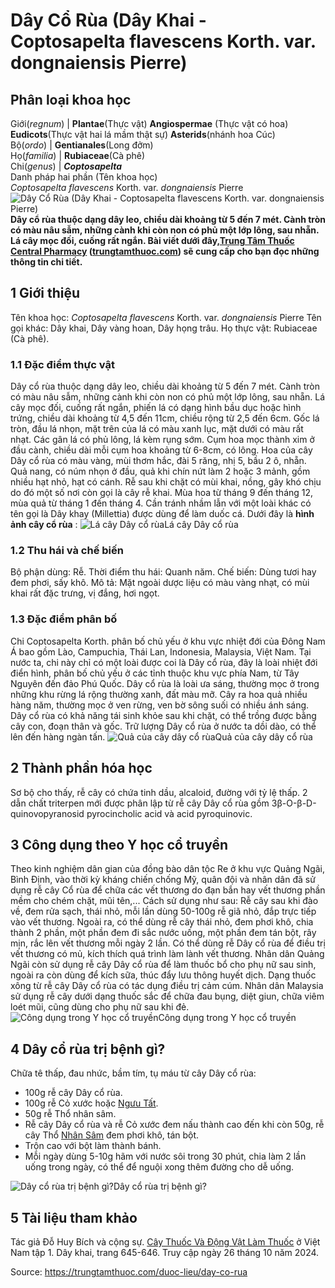 # Dây Cổ Rùa (Dây Khai - Coptosapelta flavescens Korth. var. dongnaiensis Pierre)

Phân loại khoa học  
---  
Giới(_regnum_) |  **Plantae**(Thực vật) **Angiospermae** (Thực vật có hoa) **Eudicots**(Thực vật hai lá mầm thật sự) **Asterids**(nhánh hoa Cúc)  
Bộ(_ordo_) | **Gentianales**(Long đởm)  
Họ(_familia_) | **Rubiaceae**(Cà phê)  
Chi(_genus_) | **_Coptosapelta_**  
Danh pháp hai phần (Tên khoa học)  
_Coptosapelta flavescens_ Korth. var. _dongnaiensis_ Pierre  
![Dây Cổ Rùa \(Dây Khai - Coptosapelta flavescens Korth. var. dongnaiensis Pierre\)](https://trungtamthuoc.com/images/others/day-co-rua-2331.jpg)
**Dây cổ rùa thuộc dạng dây leo, chiều dài khoảng từ 5 đến 7 mét. Cành tròn có màu nâu sẫm, những cành khi còn non có phủ một lớp lông, sau nhẵn. Lá cây mọc đối, cuống rất ngắn. Bài viết dưới đây,[Trung Tâm Thuốc Central Pharmacy](https://trungtamthuoc.com/ "Trung Tâm Thuốc Central Pharmacy") ([trungtamthuoc.com](https://trungtamthuoc.com/ "trungtamthuoc.com")) sẽ cung cấp cho bạn đọc những thông tin chi tiết.**
##  1 Giới thiệu
Tên khoa học: _Coptosapelta flavescens_ Korth. var. _dongnaiensis_ Pierre
Tên gọi khác: Dây khai, Dây vàng hoan, Dây họng trâu.
Họ thực vật: Rubiaceae (Cà phê).
### 1.1 Đặc điểm thực vật
Dây cổ rùa thuộc dạng dây leo, chiều dài khoảng từ 5 đến 7 mét. Cành tròn có màu nâu sẫm, những cành khi còn non có phủ một lớp lông, sau nhẵn.
Lá cây mọc đối, cuống rất ngắn, phiến lá có dạng hình bầu dục hoặc hình trứng, chiều dài khoảng từ 4,5 đến 11cm, chiều rộng từ 2,5 đến 6cm. Gốc lá tròn, đầu lá nhọn, mặt trên của lá có màu xanh lục, mặt dưới có màu rất nhạt. Các gân lá có phủ lông, lá kèm rụng sớm.
Cụm hoa mọc thành xim ở đầu cành, chiều dài mỗi cụm hoa khoảng từ 6-8cm, có lông. Hoa của cây Dây cổ rùa có màu vàng, mùi thơm hắc, đài 5 răng, nhị 5, bầu 2 ô, nhẵn.
Quả nang, có núm nhọn ở đầu, quả khi chín nứt làm 2 hoặc 3 mảnh, gồm nhiều hạt nhỏ, hạt có cánh.
Rễ sau khi chặt có mùi khai, nồng, gây khó chịu do đó một số nơi còn gọi là cây rễ khai.
Mùa hoa từ tháng 9 đến tháng 12, mùa quả từ tháng 1 đến tháng 4.
Cần tránh nhầm lẫn với một loài khác có tên gọi là Dây khay (Millettia) được dùng để làm duốc cá.
Dưới đây là **hình ảnh cây cổ rùa** :
![Lá cây Dây cổ rùa](https://trungtamthuoc.com/images/item/day-co-rua-0.jpg)Lá cây Dây cổ rùa
### 1.2 Thu hái và chế biến
Bộ phận dùng: Rễ.
Thời điểm thu hái: Quanh năm.
Chế biến: Dùng tươi hay đem phơi, sấy khô.
Mô tả: Mặt ngoài dược liệu có màu vàng nhạt, có mùi khai rất đặc trưng, vị đắng, hơi ngọt.
### 1.3 Đặc điểm phân bố
Chi Coptosapelta Korth. phân bố chủ yếu ở khu vực nhiệt đới của Đông Nam Á bao gồm Lào, Campuchia, Thái Lan, Indonesia, Malaysia, Việt Nam.
Tại nước ta, chi này chỉ có một loài được coi là Dây cổ rùa, đây là loài nhiệt đới điển hình, phân bố chủ yếu ở các tỉnh thuộc khu vực phía Nam, từ Tây Nguyên đến đảo Phú Quốc.
Dây cổ rùa là loài ưa sáng, thường mọc ở trong những khu rừng lá rộng thường xanh, đất màu mỡ. Cây ra hoa quả nhiều hàng năm, thường mọc ở ven rừng, ven bờ sông suối có nhiều ánh sáng. Dây cổ rùa có khả năng tái sinh khỏe sau khi chặt, có thể trồng được bằng cây con, đoạn thân và gốc.
Trữ lượng Dây cổ rùa ở nước ta dồi dào, có thể lên đến hàng ngàn tấn.
![Quả của cây dây cổ rùa](https://trungtamthuoc.com/images/item/day-co-rua-1.jpg)Quả của cây dây cổ rùa
##  2 Thành phần hóa học
Sơ bộ cho thấy, rễ cây có chứa tinh dầu, alcaloid, đường với tỷ lệ thấp.
2 dẫn chất triterpen mới được phân lập từ rễ cây Dây cổ rùa gồm 3β-O-β-D-quinovopyranosid pyrocincholic acid và acid pyroquinovic.
##  3 Công dụng theo Y học cổ truyền
Theo kinh nghiệm dân gian của đồng bào dân tộc Re ở khu vực Quảng Ngãi, Bình Định, vào thời kỳ kháng chiến chống Mỹ, quân đội và nhân dân đã sử dụng rễ cây Cổ rùa để chữa các vết thương do đạn bắn hay vết thương phần mềm cho chém chặt, mũi tên,...
Cách sử dụng như sau: Rễ cây sau khi đào về, đem rửa sạch, thái nhỏ, mỗi lần dùng 50-100g rễ giã nhỏ, đắp trực tiếp vào vết thương. Ngoài ra, có thể dùng rễ cây thái nhỏ, đem phơi khô, chia thành 2 phần, một phần đem đi sắc nước uống, một phần đem tán bột, rây mịn, rắc lên vết thương mỗi ngày 2 lần.
Có thể dùng rễ Dây cổ rùa để điều trị vết thương có mủ, kích thích quá trình làm lành vết thương.
Nhân dân Quảng Ngãi còn sử dụng rễ cây Dây cổ rùa để làm thuốc bổ cho phụ nữ sau sinh, ngoài ra còn dùng để kích sữa, thúc đẩy lưu thông huyết dịch.
Dạng thuốc xông từ rễ cây Dây cổ rùa có tác dụng điều trị cảm cúm.
Nhân dân Malaysia sử dụng rễ cây dưới dạng thuốc sắc để chữa đau bụng, diệt giun, chữa viêm loét mũi, cũng dùng cho phụ nữ sau khi đẻ.
![Công dụng trong Y học cổ truyền](https://trungtamthuoc.com/images/item/day-co-rua-2.jpg)Công dụng trong Y học cổ truyền
##  4 Dây cổ rùa trị bệnh gì?
Chữa tê thấp, đau nhức, bầm tím, tụ máu từ cây Dây cổ rùa:
  * 100g rễ cây Dây cổ rùa.
  * 100g rễ Cỏ xước hoặc [Ngưu Tất](https://trungtamthuoc.com/hoat-chat/nguu-tat "Ngưu Tất").
  * 50g rễ Thổ nhân sâm.
  * Rễ cây Dây cổ rùa và rễ Cỏ xước đem nấu thành cao đến khi còn 50g, rễ cây Thổ [Nhân Sâm](https://trungtamthuoc.com/duoc-lieu/nhan-sam "Nhân Sâm") đem phơi khô, tán bột.
  * Trộn cao với bột làm thành bánh.
  * Mỗi ngày dùng 5-10g hãm với nước sôi trong 30 phút, chia làm 2 lần uống trong ngày, có thể để nguội xong thêm đường cho dễ uống.

![Dây cổ rùa trị bệnh gì?](https://trungtamthuoc.com/images/item/day-co-rua-3.jpg)Dây cổ rùa trị bệnh gì?
##  5 Tài liệu tham khảo
Tác giả Đỗ Huy Bích và cộng sự. [Cây Thuốc Và Động Vật Làm Thuốc](https://trungtamthuoc.com/bai-viet/doc-online-va-tai-mien-phi-pdf-sach-cay-thuoc-va-dong-vat-lam-thuoc-o-viet-nam "Cây Thuốc Và Động Vật Làm Thuốc") ở Việt Nam tập 1. Dây khai, trang 645-646. Truy cập ngày 26 tháng 10 năm 2024.


Source: https://trungtamthuoc.com/duoc-lieu/day-co-rua